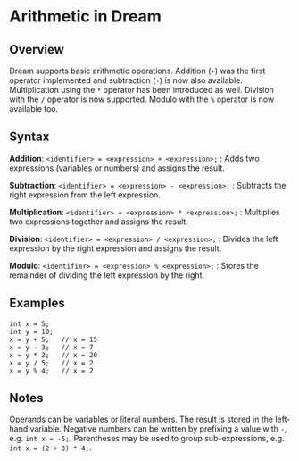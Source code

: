 # Arithmetic in Dream

## Overview
Dream supports basic arithmetic operations. Addition (`+`) was the first
operator implemented and subtraction (`-`) is now also available. Multiplication
using the `*` operator has been introduced as well. Division with the `/`
operator is now supported. Modulo with the `%` operator is now available too.

## Syntax

**Addition**: `<identifier> = <expression> + <expression>;`
: Adds two expressions (variables or numbers) and assigns the result.

**Subtraction**: `<identifier> = <expression> - <expression>;`
: Subtracts the right expression from the left expression.

**Multiplication**: `<identifier> = <expression> * <expression>;`
: Multiplies two expressions together and assigns the result.

**Division**: `<identifier> = <expression> / <expression>;`
: Divides the left expression by the right expression and assigns the result.

**Modulo**: `<identifier> = <expression> % <expression>;`
: Stores the remainder of dividing the left expression by the right.

## Examples

```dream
int x = 5;
int y = 10;
x = y + 5;   // x = 15
x = y - 3;   // x = 7
x = y * 2;   // x = 20
x = y / 5;   // x = 2
x = y % 4;   // x = 2
```

## Notes

Operands can be variables or literal numbers.
The result is stored in the left-hand variable.
Negative numbers can be written by prefixing a value with `-`, e.g. `int x = -5;`.
Parentheses may be used to group sub-expressions, e.g. `int x = (2 + 3) * 4;`.
